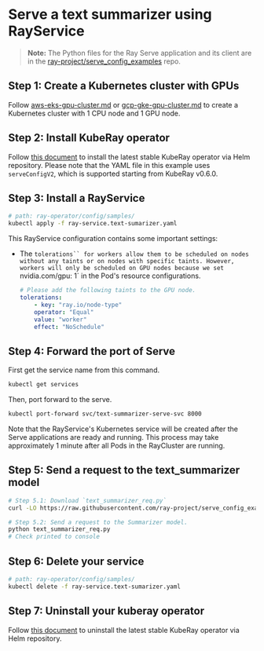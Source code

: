 # Serve a text summarizer using RayService

> **Note:** The Python files for the Ray Serve application and its client are in the [ray-project/serve_config_examples](https://github.com/ray-project/serve_config_examples) repo.

## Step 1: Create a Kubernetes cluster with GPUs

Follow [aws-eks-gpu-cluster.md](./aws-eks-gpu-cluster.md) or [gcp-gke-gpu-cluster.md](./gcp-gke-gpu-cluster.md) to create a Kubernetes cluster with 1 CPU node and 1 GPU node.

## Step 2: Install KubeRay operator

Follow [this document](../../helm-chart/kuberay-operator/README.md) to install the latest stable KubeRay operator via Helm repository.
Please note that the YAML file in this example uses `serveConfigV2`, which is supported starting from KubeRay v0.6.0.

## Step 3: Install a RayService

```sh
# path: ray-operator/config/samples/
kubectl apply -f ray-service.text-sumarizer.yaml
```

This RayService configuration contains some important settings:

* The `tolerations`` for workers allow them to be scheduled on nodes without any taints or on nodes with specific taints. However, workers will only be scheduled on GPU nodes because we set `nvidia.com/gpu: 1` in the Pod's resource configurations.
    ```yaml
    # Please add the following taints to the GPU node.
    tolerations:
        - key: "ray.io/node-type"
        operator: "Equal"
        value: "worker"
        effect: "NoSchedule"
    ```

## Step 4: Forward the port of Serve

First get the service name from this command.

```sh
kubectl get services
```

Then, port forward to the serve.

```sh
kubectl port-forward svc/text-summarizer-serve-svc 8000
```

Note that the RayService's Kubernetes service will be created after the Serve applications are ready and running. This process may take approximately 1 minute after all Pods in the RayCluster are running.

## Step 5: Send a request to the text_summarizer model

```sh
# Step 5.1: Download `text_summarizer_req.py` 
curl -LO https://raw.githubusercontent.com/ray-project/serve_config_examples/master/text_summarizer/text_summarizer_req.py

# Step 5.2: Send a request to the Summarizer model.
python text_summarizer_req.py
# Check printed to console
```

## Step 6: Delete your service

```sh
# path: ray-operator/config/samples/
kubectl delete -f ray-service.text-sumarizer.yaml
```

## Step 7: Uninstall your kuberay operator

Follow [this document](../../helm-chart/kuberay-operator/README.md) to uninstall the latest stable KubeRay operator via Helm repository.
